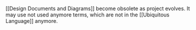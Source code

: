 [[Design Documents and Diagrams]] become obsolete as project evolves. It may use not used anymore terms, which are not in the [[Ubiquitous Language]] anymore.